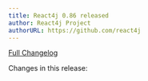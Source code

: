 ```yaml
---
title: React4j 0.86 released
author: React4j Project
authorURL: https://github.com/react4j
---
```


[Full Changelog](https://github.com/react4j/react4j/compare/v0.85...v0.86)

Changes in this release:
